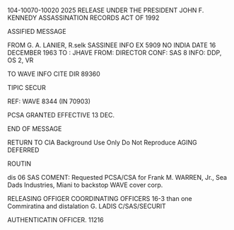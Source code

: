 104-10070-10020 2025 RELEASE UNDER THE PRESIDENT JOHN F. KENNEDY ASSASSINATION RECORDS ACT OF 1992

ASSIFIED MESSAGE

FROM
G. A. LANIER, R.selk
SASSINEE
INFO EX
5909
NO INDIA
DATE 16 DECEMBER 1963
TO : JHAVE
FROM: DIRECTOR
CONF: SAS 8
INFO: DDP, OS 2, VR

TO WAVE INFO CITE DIR
89360

TIPIC SECUR

REF: WAVE 8344 (IN 70903)

PCSA GRANTED EFFECTIVE 13 DEC.

END OF MESSAGE

RETURN TO CIA
Background Use Only
Do Not Reproduce
AGING
DEFERRED

ROUTIN

dis 06
SAS COMENT: Requested PCSA/CSA for Frank M. WARREN, Jr., Sea Dads Industries,
Miani to backstop WAVE cover corp.

RELEASING OFFIGER COORDINATING OFFICERS
16-3
than one
Commiratina and
distalation
G. LADIS
C/SAS/SECURIT

AUTHENTICATIN
OFFICER.
11216
